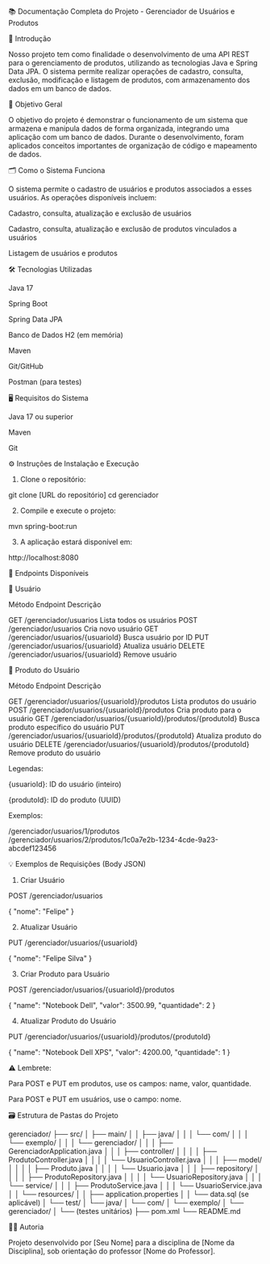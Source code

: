 📚 Documentação Completa do Projeto - Gerenciador de Usuários e Produtos

🏁 Introdução

Nosso projeto tem como finalidade o desenvolvimento de uma API REST para o gerenciamento de produtos, utilizando as tecnologias Java e Spring Data JPA. O sistema permite realizar operações de cadastro, consulta, exclusão, modificação e listagem de produtos, com armazenamento dos dados em um banco de dados.

🎯 Objetivo Geral

O objetivo do projeto é demonstrar o funcionamento de um sistema que armazena e manipula dados de forma organizada, integrando uma aplicação com um banco de dados. Durante o desenvolvimento, foram aplicados conceitos importantes de organização de código e mapeamento de dados.

🗂️ Como o Sistema Funciona

O sistema permite o cadastro de usuários e produtos associados a esses usuários. As operações disponíveis incluem:

Cadastro, consulta, atualização e exclusão de usuários

Cadastro, consulta, atualização e exclusão de produtos vinculados a usuários

Listagem de usuários e produtos


🛠️ Tecnologias Utilizadas

Java 17

Spring Boot

Spring Data JPA

Banco de Dados H2 (em memória)

Maven

Git/GitHub

Postman (para testes)


🖥️ Requisitos do Sistema

Java 17 ou superior

Maven

Git


⚙️ Instruções de Instalação e Execução

1. Clone o repositório:



git clone [URL do repositório]
cd gerenciador

2. Compile e execute o projeto:



mvn spring-boot:run

3. A aplicação estará disponível em:



http://localhost:8080

🔗 Endpoints Disponíveis

🔸 Usuário

Método	Endpoint	Descrição

GET	/gerenciador/usuarios	Lista todos os usuários
POST	/gerenciador/usuarios	Cria novo usuário
GET	/gerenciador/usuarios/{usuarioId}	Busca usuário por ID
PUT	/gerenciador/usuarios/{usuarioId}	Atualiza usuário
DELETE	/gerenciador/usuarios/{usuarioId}	Remove usuário


🔸 Produto do Usuário

Método	Endpoint	Descrição

GET	/gerenciador/usuarios/{usuarioId}/produtos	Lista produtos do usuário
POST	/gerenciador/usuarios/{usuarioId}/produtos	Cria produto para o usuário
GET	/gerenciador/usuarios/{usuarioId}/produtos/{produtoId}	Busca produto específico do usuário
PUT	/gerenciador/usuarios/{usuarioId}/produtos/{produtoId}	Atualiza produto do usuário
DELETE	/gerenciador/usuarios/{usuarioId}/produtos/{produtoId}	Remove produto do usuário


Legendas:

{usuarioId}: ID do usuário (inteiro)

{produtoId}: ID do produto (UUID)


Exemplos:

/gerenciador/usuarios/1/produtos
/gerenciador/usuarios/2/produtos/1c0a7e2b-1234-4cde-9a23-abcdef123456

💡 Exemplos de Requisições (Body JSON)

1. Criar Usuário

POST /gerenciador/usuarios

{
  "nome": "Felipe"
}

2. Atualizar Usuário

PUT /gerenciador/usuarios/{usuarioId}

{
  "nome": "Felipe Silva"
}

3. Criar Produto para Usuário

POST /gerenciador/usuarios/{usuarioId}/produtos

{
  "name": "Notebook Dell",
  "valor": 3500.99,
  "quantidade": 2
}

4. Atualizar Produto do Usuário

PUT /gerenciador/usuarios/{usuarioId}/produtos/{produtoId}

{
  "name": "Notebook Dell XPS",
  "valor": 4200.00,
  "quantidade": 1
}

⚠️ Lembrete:

Para POST e PUT em produtos, use os campos: name, valor, quantidade.

Para POST e PUT em usuários, use o campo: nome.


🗃️ Estrutura de Pastas do Projeto

gerenciador/
├── src/
│   ├── main/
│   │   ├── java/
│   │   │   └── com/
│   │   │       └── exemplo/
│   │   │           └── gerenciador/
│   │   │               ├── GerenciadorApplication.java
│   │   │               ├── controller/
│   │   │               │   ├── ProdutoController.java
│   │   │               │   └── UsuarioController.java
│   │   │               ├── model/
│   │   │               │   ├── Produto.java
│   │   │               │   └── Usuario.java
│   │   │               ├── repository/
│   │   │               │   ├── ProdutoRepository.java
│   │   │               │   └── UsuarioRepository.java
│   │   │               └── service/
│   │   │                   ├── ProdutoService.java
│   │   │                   └── UsuarioService.java
│   │   └── resources/
│   │       ├── application.properties
│   │       └── data.sql (se aplicável)
│   └── test/
│       └── java/
│           └── com/
│               └── exemplo/
│                   └── gerenciador/
│                       └── (testes unitários)
├── pom.xml
└── README.md

👨‍🏫 Autoria

Projeto desenvolvido por [Seu Nome] para a disciplina de [Nome da Disciplina], sob orientação do professor [Nome do Professor].
